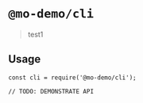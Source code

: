 # `@mo-demo/cli`

> test1

## Usage

```
const cli = require('@mo-demo/cli');

// TODO: DEMONSTRATE API
```
